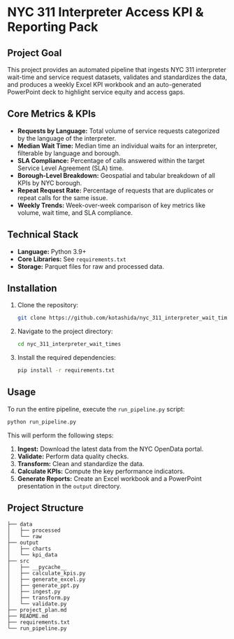 # NYC 311 Interpreter Access KPI & Reporting Pack

## Project Goal

This project provides an automated pipeline that ingests NYC 311 interpreter wait-time and service request datasets, validates and standardizes the data, and produces a weekly Excel KPI workbook and an auto-generated PowerPoint deck to highlight service equity and access gaps.

## Core Metrics & KPIs

- **Requests by Language:** Total volume of service requests categorized by the language of the interpreter.
- **Median Wait Time:** Median time an individual waits for an interpreter, filterable by language and borough.
- **SLA Compliance:** Percentage of calls answered within the target Service Level Agreement (SLA) time.
- **Borough-Level Breakdown:** Geospatial and tabular breakdown of all KPIs by NYC borough.
- **Repeat Request Rate:** Percentage of requests that are duplicates or repeat calls for the same issue.
- **Weekly Trends:** Week-over-week comparison of key metrics like volume, wait time, and SLA compliance.

## Technical Stack

- **Language:** Python 3.9+
- **Core Libraries:** See `requirements.txt`
- **Storage:** Parquet files for raw and processed data.

## Installation

1.  Clone the repository:
    ```bash
    git clone https://github.com/kotashida/nyc_311_interpreter_wait_times
    ```
2.  Navigate to the project directory:
    ```bash
    cd nyc_311_interpreter_wait_times
    ```
3.  Install the required dependencies:
    ```bash
    pip install -r requirements.txt
    ```

## Usage

To run the entire pipeline, execute the `run_pipeline.py` script:

```bash
python run_pipeline.py
```

This will perform the following steps:

1.  **Ingest:** Download the latest data from the NYC OpenData portal.
2.  **Validate:** Perform data quality checks.
3.  **Transform:** Clean and standardize the data.
4.  **Calculate KPIs:** Compute the key performance indicators.
5.  **Generate Reports:** Create an Excel workbook and a PowerPoint presentation in the `output` directory.

## Project Structure

```
├── data
│   ├── processed
│   └── raw
├── output
│   ├── charts
│   └── kpi_data
├── src
│   ├── __pycache__
│   ├── calculate_kpis.py
│   ├── generate_excel.py
│   ├── generate_ppt.py
│   ├── ingest.py
│   ├── transform.py
│   └── validate.py
├── project_plan.md
├── README.md
├── requirements.txt
└── run_pipeline.py
```
